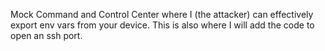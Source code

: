 Mock Command and Control Center where I (the attacker) can effectively export env vars from your device. This is also where I will add the code to open an ssh port.  

